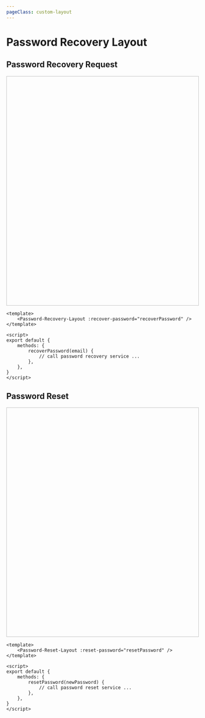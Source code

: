 ```yaml
---
pageClass: custom-layout
---
```


# Password Recovery Layout

## Password Recovery Request

<div style="width: 100%; height: 600px; border: 1px solid #c1c1c1;">
    <Password-Recovery-Layout :recover-password="function (email) { /** ... **/ }" />
</div>

<CodeGroup>
  <CodeGroupItem title="Vue" active>

```vue
<template>
	<Password-Recovery-Layout :recover-password="recoverPassword" />
</template>

<script>
export default {
	methods: {
		recoverPassword(email) {
			// call password recovery service ...
		},
	},
}
</script>
```

  </CodeGroupItem>
</CodeGroup>

## Password Reset

<div style="width: 100%; height: 600px; border: 1px solid #c1c1c1;">
    <Password-Reset-Layout :reset-password="function (newPassword) { /** ... **/ }" />
</div>

<CodeGroup>
  <CodeGroupItem title="Vue" active>

```vue
<template>
	<Password-Reset-Layout :reset-password="resetPassword" />
</template>

<script>
export default {
	methods: {
		resetPassword(newPassword) {
			// call password reset service ...
		},
	},
}
</script>
```

  </CodeGroupItem>
</CodeGroup>
